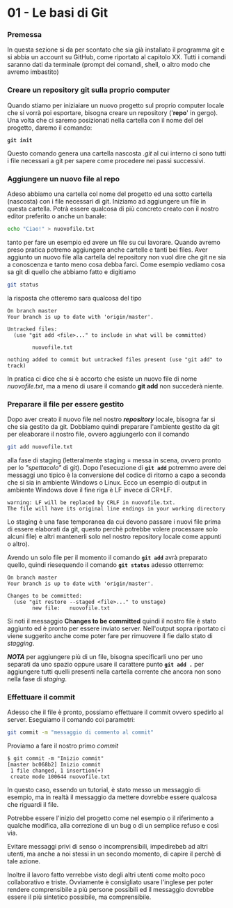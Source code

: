 # 01 - Le basi di Git

### Premessa
In questa sezione si da per scontato che sia già installato il programma git e si abbia un account su GitHub, come riportato al capitolo XX.
Tutti i comandi saranno dati da terminale (prompt dei comandi, shell, o altro modo che avremo imbastito)

### Creare un repository git sulla proprio computer

Quando stiamo per iniziaiare un nuovo progetto sul proprio computer locale che si vorrà poi esportare, bisogna creare un repository ('**repo**' in gergo).
Una volta che ci saremo posizionati nella cartella con il nome del del progetto, daremo il comando:

**`git init`**

Questo comando genera una cartella nascosta *.git* al cui interno ci sono tutti i file necessari a git per sapere come procedere nei passi successivi.

### Aggiungere un nuovo file al repo

Adeso abbiamo una cartella col nome del progetto ed una sotto cartella (nascosta) con i file necessari di git.
Iniziamo ad aggiungere un file in questa cartella.
Potrà essere qualcosa di più concreto creato con il nostro editor preferito o anche un banale:
```bash
echo "Ciao!" > nuovofile.txt
```
tanto per fare un esempio ed avere un file su cui lavorare.
Quando avremo preso pratica potremo aggiungere anche cartelle e tanti bei files.
Aver aggiunto un nuovo file alla cartella del repository non vuol dire che git ne sia a conoscenza e tanto meno cosa debba farci.
Come esempio vediamo cosa sa git di quello che abbiamo fatto e digitiamo
```bash
git status
```
la risposta che otteremo sara qualcosa del tipo

```console
On branch master
Your branch is up to date with 'origin/master'.

Untracked files:
  (use "git add <file>..." to include in what will be committed)

        nuovofile.txt

nothing added to commit but untracked files present (use "git add" to track)
```

In pratica ci dice che si è accorto che esiste un nuovo file di nome *nuovofile.txt*, ma a meno di usare il comando **git add** non succederà niente.

### Preparare il file per essere gestito

Dopo aver creato il nuovo file nel nostro ***repository*** locale, bisogna far si che sia gestito da git.
Dobbiamo quindi preparare l'ambiente gestito da git per eleaborare il nostro file, ovvero aggiungerlo con il comando 
```bash
git add nuovofile.txt
```
alla fase di staging (letteralmente staging = messa in scena, ovvero pronto per lo *"spettacolo"* di git).
Dopo l'esecuzione di **`git add`** potremmo avere dei messaggi uno tipico è la conversione del codice di ritorno a capo a seconda che si sia in ambiente Windows o Linux. Ecco un esempio di output in ambiente Windows dove il fine riga è LF invece di CR+LF.
```console
warning: LF will be replaced by CRLF in nuovofile.txt.
The file will have its original line endings in your working directory
```
Lo staging è una fase temporanea da cui devono passare i nuovi file prima di essere elaborati da git, questo perchè potrebbe volere processare solo alcuni file) e altri mantenerli solo nel nostro repository locale come appunti o altro).

Avendo un solo file per il momento il comando **`git add`** avrà preparato quello, quindi riesequendo il comando **`git status`** adesso otterremo:
```console
On branch master
Your branch is up to date with 'origin/master'.

Changes to be committed:
  (use "git restore --staged <file>..." to unstage)
        new file:   nuovofile.txt
```
Si noti il messaggio **Changes to be committed** quindi il nostro file è stato aggiunto ed è pronto per essere inviato server.
Nell'output sopra riportato ci viene suggerito anche come poter fare per rimuovere il fie dallo stato di *stagging*.

***NOTA*** per aggiungere più di un file, bisogna specificarli uno per uno separati da uno spazio oppure usare il carattere punto **`git add .`** per aggiungere tutti quelli presenti nella cartella corrente che ancora non sono nella fase di *staging*.

### Effettuare il commit

Adesso che il file è pronto, possiamo effettuare il commit ovvero spedirlo al server.
Eseguiamo il comando coi parametri:
```bash
git commit -m "messaggio di commento al commit"
```
Proviamo a fare il nostro primo *commit*
```console
$ git commit -m "Inizio commit"
[master bc068b2] Inizio commit
 1 file changed, 1 insertion(+)
 create mode 100644 nuovofile.txt
```
In questo caso, essendo un tutorial, è stato messo un messaggio di esempio, ma in realtà il messaggio da mettere dovrebbe essere qualcosa che riguardi il file.

Potrebbe essere l'inizio del progetto come nel esempio o il riferimento a qualche modifica, alla correzione di un bug o di un semplice refuso e così via.

Evitare messaggi privi di senso o incomprensibili, impedirebeb ad altri utenti, ma anche a noi stessi in un secondo momento, di capire il perchè di tale azione.

Inoltre il lavoro fatto verrebbe visto degli altri utenti come molto poco collaborativo e triste.
Ovviamente è consigliato usare l'inglese per poter rendere comprensibile a più persone possibili ed il messaggio dovrebbe essere il più sintetico possibile, ma comprensibile.
